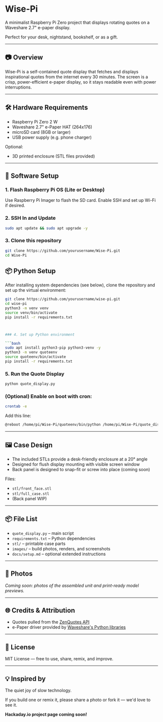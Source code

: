 # Wise-Pi

A minimalist Raspberry Pi Zero project that displays rotating quotes on a Waveshare 2.7" e-paper display.

Perfect for your desk, nightstand, bookshelf, or as a gift.

---

## 📷 Overview

Wise-Pi is a self-contained quote display that fetches and displays inspirational quotes from the internet every 30 minutes. The screen is a crisp, power-efficient e-paper display, so it stays readable even with power interruptions.

---

## 🛠️ Hardware Requirements

- Raspberry Pi Zero 2 W
- Waveshare 2.7" e-Paper HAT (264x176)
- microSD card (8GB or larger)
- USB power supply (e.g. phone charger)

Optional:

- 3D printed enclosure (STL files provided)

---

## 🔌 Software Setup

### 1. Flash Raspberry Pi OS (Lite or Desktop)

Use Raspberry Pi Imager to flash the SD card. Enable SSH and set up Wi-Fi if desired.

### 2. SSH In and Update

```bash
sudo apt update && sudo apt upgrade -y
```

### 3. Clone this repository

```bash
git clone https://github.com/yourusername/Wise-Pi.git
cd Wise-Pi
```

## 📦 Python Setup

After installing system dependencies (see below), clone the repository and set up the virtual environment:

```bash
git clone https://github.com/yourusername/wise-pi.git
cd wise-pi
python3 -m venv venv
source venv/bin/activate
pip install -r requirements.txt



### 4. Set up Python environment

```bash
sudo apt install python3-pip python3-venv -y
python3 -m venv quoteenv
source quoteenv/bin/activate
pip install -r requirements.txt
```

### 5. Run the Quote Display

```bash
python quote_display.py
```

### (Optional) Enable on boot with cron:



```bash
crontab -e
```

Add this line:

```bash
@reboot /home/pi/Wise-Pi/quoteenv/bin/python /home/pi/Wise-Pi/quote_display.py
```

---

## 🖼️ Case Design

- The included STLs provide a desk-friendly enclosure at a 20° angle
- Designed for flush display mounting with visible screen window
- Back panel is designed to snap-fit or screw into place (coming soon)

Files:

- `stl/front_face.stl`
- `stl/full_case.stl`
- (Back panel WIP)

---

## 📦 File List

- `quote_display.py` – main script
- `requirements.txt` – Python dependencies
- `stl/` – printable case parts
- `images/` – build photos, renders, and screenshots
- `docs/setup.md` – optional extended instructions

---

## 📸 Photos

*Coming soon: photos of the assembled unit and print-ready model previews.*

---

## 🌐 Credits & Attribution

- Quotes pulled from the [ZenQuotes API](https://zenquotes.io/)
- e-Paper driver provided by [Waveshare's Python libraries](https://github.com/waveshare/e-Paper)

---

## 🧪 License

MIT License — free to use, share, remix, and improve.

---

## 💡 Inspired by

The quiet joy of slow technology.

If you build one or remix it, please share a photo or fork it — we'd love to see it.

**Hackaday.io project page coming soon!**


